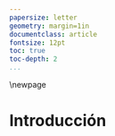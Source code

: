 ```yaml
---
papersize: letter
geometry: margin=1in
documentclass: article
fontsize: 12pt
toc: true
toc-depth: 2
...
```


\newpage

# Introducción
